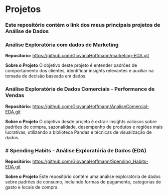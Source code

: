 # Projetos
### Este repositório contém o link dos meus principais projetos de Análise de Dados 

### Análise Exploratória com dados de Marketing
**Repositório:** https://github.com/GiovanaHoffmann/marketing-EDA.git

**Sobre o Projeto**
O objetivo deste projeto é entender padrões de comportamento dos clientes, identificar insights relevantes e auxiliar na tomada de decisão baseada em dados.

### Análise Exploratória de Dados Comerciais - Performance de Vendas
**Repositório:** https://github.com/GiovanaHoffmann/AnaliseComercial-EDA.git

**Sobre o Projeto**
O objetivo desde projeto é extrair insights valiosos sobre padrões de compra, sazonalidade, desempenho de produtos e regiões mais lucrativas, utilizando a biblioteca Pandas e técnicas de visualização de dados.

### # Spending Habits - Análise Exploratória de Dados (EDA)
**Repositório:** https://github.com/GiovanaHoffmann/Spending_Habits-EDA.git

**Sobre o Projeto**
Este repositório contém uma análise exploratória de dados sobre padrões de consumo, incluindo formas de pagamento, categorias de gasto e locais de compra.
